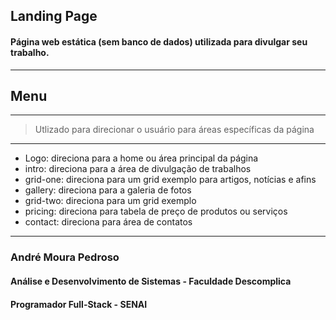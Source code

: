 ## Landing Page
#### Página web estática (sem banco de dados) utilizada para divulgar seu trabalho.
---
## Menu
---
> Utlizado para direcionar o usuário para áreas específicas da página
---
- Logo: direciona para a home ou área principal da página
- intro: direciona para a área de divulgação de trabalhos
- grid-one: direciona para um grid exemplo para artigos, notícias e afins
- gallery: direciona para a galeria de fotos
- grid-two: direciona para um grid exemplo
- pricing: direciona para tabela de preço de produtos ou serviços
- contact: direciona para área de contatos
---
### André Moura Pedroso
#### Análise e Desenvolvimento de Sistemas - Faculdade Descomplica
#### Programador Full-Stack - SENAI
